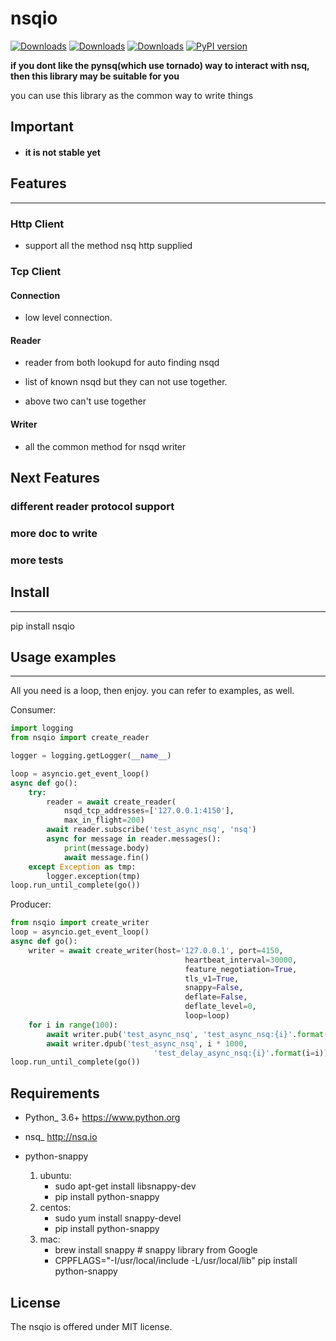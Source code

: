 # nsqio

[![Downloads](https://pepy.tech/badge/nsqio)](https://pepy.tech/project/nsqio)
[![Downloads](https://pepy.tech/badge/nsqio/month)](https://pepy.tech/project/nsqio/month)
[![Downloads](https://pepy.tech/badge/nsqio/week)](https://pepy.tech/project/nsqio/week)
[![PyPI version](https://badge.fury.io/py/nsqio.svg)](https://badge.fury.io/py/nsqio)

**if you dont like the pynsq(which use tornado) way to interact with nsq, then this library may be suitable for you**

you can use this library as the common way to write things

## Important

* #### it is not stable yet

## Features

--------------

### Http Client

* support all the method nsq http supplied

### Tcp Client

#### Connection

* low level connection.

#### Reader

* reader from both lookupd for auto finding nsqd

* list of known nsqd but they can not use together.

* above two can't use together

#### Writer

* all the common method for nsqd writer

## Next Features

### different reader protocol support
### more doc to write
### more tests


## Install

--------------

pip install nsqio

## Usage examples

--------------

All you need is a loop, then enjoy. you can refer to examples, as well.

Consumer:

```python
import logging
from nsqio import create_reader

logger = logging.getLogger(__name__)

loop = asyncio.get_event_loop()
async def go():
    try:
        reader = await create_reader(
            nsqd_tcp_addresses=['127.0.0.1:4150'],
            max_in_flight=200)
        await reader.subscribe('test_async_nsq', 'nsq')
        async for message in reader.messages():
            print(message.body)
            await message.fin()
    except Exception as tmp:
        logger.exception(tmp)
loop.run_until_complete(go())
```

Producer:
```python
from nsqio import create_writer
loop = asyncio.get_event_loop()
async def go():
    writer = await create_writer(host='127.0.0.1', port=4150,
                                       heartbeat_interval=30000,
                                       feature_negotiation=True,
                                       tls_v1=True,
                                       snappy=False,
                                       deflate=False,
                                       deflate_level=0,
                                       loop=loop)
    for i in range(100):
        await writer.pub('test_async_nsq', 'test_async_nsq:{i}'.format(i=i))
        await writer.dpub('test_async_nsq', i * 1000,
                                'test_delay_async_nsq:{i}'.format(i=i))
loop.run_until_complete(go())
```

Requirements
------------

* Python_ 3.6+  https://www.python.org
* nsq_  http://nsq.io

* python-snappy
    1. ubuntu:
        - sudo apt-get install libsnappy-dev
        - pip install python-snappy
    2. centos:
        - sudo yum install snappy-devel
        - pip install python-snappy
    3. mac:
        - brew install snappy # snappy library from Google
        - CPPFLAGS="-I/usr/local/include -L/usr/local/lib" pip install python-snappy

License
-------

The nsqio is offered under MIT license.
